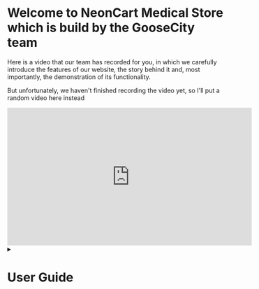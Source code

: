 # Welcome to NeonCart Medical Store which is build by the GooseCity team

Here is a video that our team has recorded for you, in which we carefully introduce the features of our website, the story behind it and, most importantly, the demonstration of its functionality.

But unfortunately, we haven't finished recording the video yet, so I'll put a random video here instead
<iframe width="560" height="315" src="https://www.youtube.com/embed/dQw4w9WgXcQ" title="YouTube video player" frameborder="0" allow="accelerometer; autoplay; clipboard-write; encrypted-media; gyroscope; picture-in-picture" allowfullscreen></iframe>


<details><summary><h1>User Guide</h1></summary>
<section>
<h2> User Interface</h2>
<p> Welcome to NeonCart Medical Store, an online medical shopping center dedicated to the convenience of people</p>
 <p>Please vist our shop by click[NeonCart Medical Store](http://47.251.43.118:8000.com)
 <p> When users visit our domain, they will be asked to log in, and the login operation is shown below</p>
  
  <img width="1870" alt="Login" src="https://user-images.githubusercontent.com/57980036/164515933-ac78e55b-f5ef-480e-8842-a96dadd744ce.png">
  
  <img width="1872" alt="Register" src="https://user-images.githubusercontent.com/57980036/164521096-da350653-1fe0-405a-9849-5cb1dbfb94a3.png">
  
  <p>Once you have successfully logged in, you will be greeted with a very simple and straightforward interface, to make a purchase, please complete your personal information and payment address first (as shown below) so that we can complete your payment process more efficiently </p>
  
 <img width="878" alt="personalInfo" src="https://user-images.githubusercontent.com/57980036/164547341-4d565133-9714-48f6-8432-67b56888435e.png">
 <img width="921" alt="personal info" src="https://user-images.githubusercontent.com/57980036/164547367-7ab1c299-9e58-4799-af71-513c433ee049.png">
 <p>After completing your information, you can use our website to shop as much as you like!</p>
<br>
<br>
<section>

<h2> Administrator Interface</h2>
<h2><p>Welcome to be the administrator of this website</p></h2>
<p>As the administrator of this website, please always keep the following principles in mind</p>
 1.<b>Please do not disclose your login information to others</b><br>
 2.<b>Please note that you should not disclose any user information to any individual, group, or organization</b><br>
 3.<b>Administrator accounts can only be used to log into the administrator interface, please do not try to use the same username and password to log into the user interface</b>
 <br>

 <p>In our admin system, you can add or delete products, general user information, and add new admins, as you can see, you have a lot of power, so by all means, <b>Be Sure To Keep Your Account Safe!</b></p>
<p>When you have successfully logged in and entered the administrator screen, your site should look like the following.</p>
 <img width="1870" alt="admin" src="https://user-images.githubusercontent.com/57980036/164567539-3ba0aa35-446d-4e43-8275-63d200ca179e.png"><br>
 <p>In the center of the screen are the bar chart and pie chart of our data visualization</p>
 <p>Some administrators have reported problems with misaligned numbers when opening web pages, if you encounter this problem please close all small windows and refresh the web page</p>
</section>
 <br>
<summary><h2> About </h2>
-Chenhao Cui <a href="https://www.linkedin.com/in/chenhao-cui-6a43981a2">LinkedIn</a>

